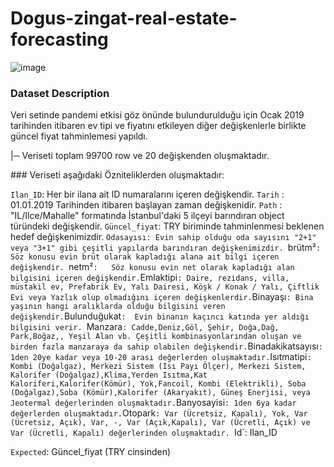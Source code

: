 # Dogus-zingat-real-estate-forecasting

![image](https://user-images.githubusercontent.com/64266044/212747702-c60b7628-187c-4bf9-84f8-06b2aae7b0a5.png)



### Dataset Description
Veri setinde pandemi etkisi göz önünde bulundurulduğu için Ocak 2019 tarihinden itibaren ev tipi ve fiyatını etkileyen diğer değişkenlerle birlikte güncel fiyat tahminlemesi yapıldı.

  |─ Veriseti toplam 99700 row ve 20 değişkenden oluşmaktadır.



### Veriseti aşağıdaki Özniteliklerden oluşmaktadır:

`Ilan_ID`:  Her bir ilana ait ID numaralarını içeren değişkendir.
`Tarih` : 01.01.2019 Tarihinden itibaren başlayan zaman değişkenidir.
`Path` : "IL/Ilce/Mahalle" formatında İstanbul'daki 5 ilçeyi barındıran object türündeki değişkendir.
`Güncel_fiyat`: TRY biriminde tahminlenmesi beklenen hedef değişkenimizdir.
`Odasayısı: Evin sahip olduğu oda sayısını "2+1" veya "3+1" gibi çeşitli yapılarda barındıran değişkenimizdir.
`brütm²`:  Söz konusu evin brüt olarak kapladığı alana ait bilgi içeren değişkendir.
`netm²` :   Söz konusu evin net olarak kapladığı alan bilgisini içeren değişkendir.
`Emlaktipi` : Daire, rezidans, villa, müstakil ev, Prefabrik Ev, Yalı Dairesi, Köşk / Konak / Yalı, Çiftlik Evi veya Yazlık olup olmadığını içeren değişkenlerdir.
`Binayaşı` : Bina yaşının hangi aralıklarda olduğu bilgisini veren değişkendir.
`Bulunduğukat`:  Evin binanın kaçıncı katında yer aldığı bilgisini verir.
`Manzara` : Cadde,Deniz,Göl, Şehir, Doğa,Dağ, Park,Boğaz,, Yeşil Alan vb. Çeşitli kombinasyonlarından oluşan ve birden fazla manzaraya da sahip olabilen değişkendir.
`Binadakikatsayısı` : 1den 20ye kadar veya 10-20 arası değerlerden oluşmaktadır.
`Isıtmatipi` : Kombi (Doğalgaz), Merkezi Sistem (Isı Payı Ölçer), Merkezi Sistem, Kalorifer (Doğalgaz),Klima,Yerden Isıtma,Kat Kaloriferi,Kalorifer(Kömür), Yok,Fancoil, Kombi (Elektrikli), Soba (Doğalgaz),Soba (Kömür),Kalorifer (Akaryakıt), Güneş Enerjisi, veya Jeotermal değerlerinden oluşmaktadır.
`Banyosayisi` : 1den 6ya kadar değerlerden oluşmaktadır.
`Otopark`: Var (Ücretsiz, Kapalı), Yok, Var (Ücretsiz, Açık), Var, -, Var (Açık,Kapalı), Var (Ücretli, Açık) ve Var (Ücretli, Kapalı) değerlerinden oluşmaktadır.
`Id`: Ilan_ID

`Expected`: Güncel_fiyat (TRY cinsinden)
